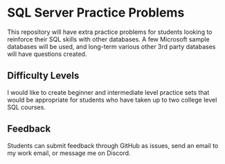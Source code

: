 # SQL Server Practice Problems

This repository will have extra practice problems for students looking to reinforce their SQL skills
with other databases. A few Microsoft sample databases will be used, and long-term various other
3rd party databases will have questions created.

## Difficulty Levels

I would like to create beginner and intermediate level practice sets that would be appropriate for
students who have taken up to two college level SQL courses.

## Feedback

Students can submit feedback through GitHub as issues, send an email to my work email,
or message me on Discord.